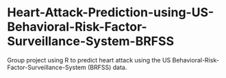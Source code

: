 # Heart-Attack-Prediction-using-US-Behavioral-Risk-Factor-Surveillance-System-BRFSS

Group project using R to predict heart attack using the US Behavioral-Risk-Factor-Surveillance-System (BRFSS) data. 
